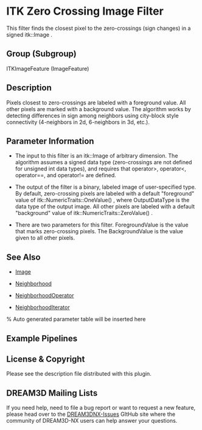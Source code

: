 # ITK Zero Crossing Image Filter

This filter finds the closest pixel to the zero-crossings (sign changes) in a signed itk::Image .

## Group (Subgroup)

ITKImageFeature (ImageFeature)

## Description

Pixels closest to zero-crossings are labeled with a foreground value. All other pixels are marked with a background value. The algorithm works by detecting differences in sign among neighbors using city-block style connectivity (4-neighbors in 2d, 6-neighbors in 3d, etc.).

## Parameter Information

- The input to this filter is an itk::Image of arbitrary dimension. The algorithm assumes a signed data type (zero-crossings are not defined for unsigned int data types), and requires that operator>, operator<, operator==, and operator!= are defined.

- The output of the filter is a binary, labeled image of user-specified type. By default, zero-crossing pixels are labeled with a default "foreground" value of itk::NumericTraits<OutputDataType>::OneValue() , where OutputDataType is the data type of the output image. All other pixels are labeled with a default "background" value of itk::NumericTraits<OutputDataType>::ZeroValue() .

- There are two parameters for this filter. ForegroundValue is the value that marks zero-crossing pixels. The BackgroundValue is the value given to all other pixels.

## See Also

- [Image](https://itk.org/Doxygen/html/classitk_1_1Image.html)

- [Neighborhood](https://itk.org/Doxygen/html/classitk_1_1Neighborhood.html)

- [NeighborhoodOperator](https://itk.org/Doxygen/html/classitk_1_1NeighborhoodOperator.html)

- [NeighborhoodIterator](https://itk.org/Doxygen/html/classitk_1_1NeighborhoodIterator.html)

% Auto generated parameter table will be inserted here

## Example Pipelines

## License & Copyright

Please see the description file distributed with this plugin.

## DREAM3D Mailing Lists

If you need help, need to file a bug report or want to request a new feature, please head over to the [DREAM3DNX-Issues](https://github.com/BlueQuartzSoftware/DREAM3DNX-Issues/discussions) GItHub site where the community of DREAM3D-NX users can help answer your questions.
